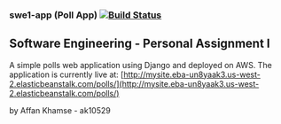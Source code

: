 
### swe1-app (Poll App) [![Build Status](https://app.travis-ci.com/khamseaffan/swe1-app.svg?branch=main)](https://app.travis-ci.com/khamseaffan/swe1-app)

## Software Engineering - Personal Assignment I

A simple polls web application using Django and deployed on AWS. The application is currently live at: [http://mysite.eba-un8yaak3.us-west-2.elasticbeanstalk.com/polls/](http://mysite.eba-un8yaak3.us-west-2.elasticbeanstalk.com/polls/)

by Affan Khamse - ak10529
